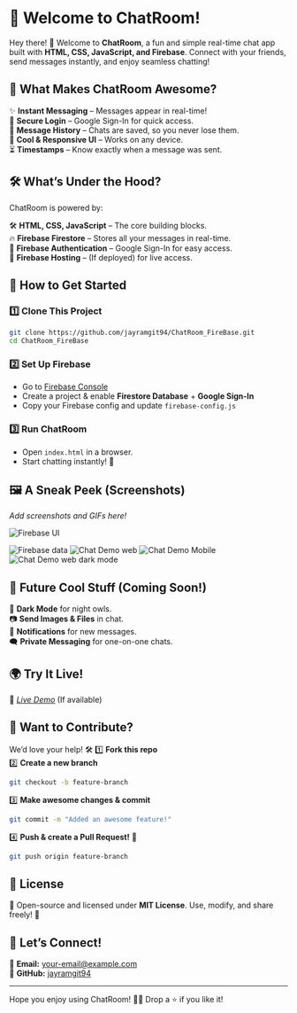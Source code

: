 # 💬 Welcome to ChatRoom!

Hey there! 👋 Welcome to **ChatRoom**, a fun and simple real-time chat app built with **HTML, CSS, JavaScript, and Firebase**. Connect with your friends, send messages instantly, and enjoy seamless chatting!

## 🚀 What Makes ChatRoom Awesome?

✨ **Instant Messaging** – Messages appear in real-time!  
🔐 **Secure Login** – Google Sign-In for quick access.  
📜 **Message History** – Chats are saved, so you never lose them.  
🎨 **Cool & Responsive UI** – Works on any device.  
⏳ **Timestamps** – Know exactly when a message was sent.

## 🛠️ What’s Under the Hood?

ChatRoom is powered by:

🛠 **HTML, CSS, JavaScript** – The core building blocks.  
🔥 **Firebase Firestore** – Stores all your messages in real-time.  
🔐 **Firebase Authentication** – Google Sign-In for easy access.  
🚀 **Firebase Hosting** – (If deployed) for live access.

## 📂 How to Get Started

### 1️⃣ Clone This Project
```sh
git clone https://github.com/jayramgit94/ChatRoom_FireBase.git
cd ChatRoom_FireBase
```

### 2️⃣ Set Up Firebase
- Go to [Firebase Console](https://console.firebase.google.com/)
- Create a project & enable **Firestore Database** + **Google Sign-In**
- Copy your Firebase config and update `firebase-config.js`

### 3️⃣ Run ChatRoom
- Open `index.html` in a browser.
- Start chatting instantly! 🎉

## 🖼️ A Sneak Peek (Screenshots)

_Add screenshots and GIFs here!_

![Firebase UI](./public/assets/image.png)

![Firebase data](./public/assets/Screenshot%202025-03-14%20205046.png)
![Chat Demo web](./public/assets/Screenshot%202025-03-14%20204943.png)
![Chat Demo Mobile](./public/assets/Screenshot_20250314-205239.png)
![Chat Demo web dark mode](./public/assets/Screenshot_20250314-205239.png)

## 🌟 Future Cool Stuff (Coming Soon!)

🚀 **Dark Mode** for night owls.  
📷 **Send Images & Files** in chat.  
🔔 **Notifications** for new messages.  
🗨 **Private Messaging** for one-on-one chats.

## 🌍 Try It Live!

🔗 _[Live Demo](https://your-deployed-link.com)_ (If available)

## 👥 Want to Contribute?

We’d love your help! 🛠
1️⃣ **Fork this repo**  
2️⃣ **Create a new branch**  
```sh
git checkout -b feature-branch
```
3️⃣ **Make awesome changes & commit**  
```sh
git commit -m "Added an awesome feature!"
```
4️⃣ **Push & create a Pull Request!** 🎉
```sh
git push origin feature-branch
```

## 📜 License

📜 Open-source and licensed under **MIT License**. Use, modify, and share freely! 🤩

## 📧 Let’s Connect!
📩 **Email:** your-email@example.com  
🔗 **GitHub:** [jayramgit94](https://github.com/jayramgit94)

---

Hope you enjoy using ChatRoom! 🚀💬 Drop a ⭐ if you like it!

